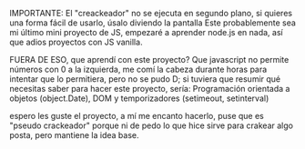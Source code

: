 IMPORTANTE: El "creackeador" no se ejecuta en segundo plano, si quieres una forma fácil de usarlo, úsalo diviendo la pantalla
Este probablemente sea mi último mini proyecto de JS, empezaré a aprender node.js en nada, así que adios proyectos con JS vanilla.

FUERA DE ESO, que aprendí con este proyecto? Que javascript no permite números con 0 a la izquierda, me comí la cabeza durante horas para intentar que lo permitiera, pero no se pudo D;
si tuviera que resumir qué necesitas saber para hacer este proyecto, sería: Programación orientada  a objetos (object.Date), DOM y temporizadores (setimeout, setinterval)

espero les guste el proyecto, a mí me encanto hacerlo, puse que es "pseudo crackeador" porque ni de pedo lo que hice sirve para crakear algo posta, pero mantiene la idea base.

